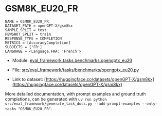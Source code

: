 # GSM8K_EU20_FR

````
NAME = GSM8K_EU20_FR
DATASET_PATH = openGPT-X/gsm8kx
SAMPLE_SPLIT = test
FEWSHOT_SPLIT = train
RESPONSE_TYPE = COMPLETION
METRICS = [AccuracyCompletion]
SUBJECTS = ['FR']
LANGUAGE = <Language.FRA: 'French'>
````

- Module: [eval_framework.tasks.benchmarks.opengptx_eu20](eval_framework.tasks.benchmarks.opengptx_eu20)

- File: [src/eval_framework/tasks/benchmarks/opengptx_eu20.py](../../src/eval_framework/tasks/benchmarks/opengptx_eu20.py)

- Link to dataset: [https://huggingface.co/datasets/openGPT-X/gsm8kx](https://huggingface.co/datasets/openGPT-X/gsm8kx)

More detailed documentation, with prompt examples and ground truth completions, can be generated with `uv run python src/eval_framework/generate_task_docs.py --add-prompt-examples --only-tasks "GSM8K_EU20_FR"`.
